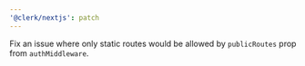 ```yaml
---
'@clerk/nextjs': patch
---
```


Fix an issue where only static routes would be allowed by `publicRoutes` prop from `authMiddleware`.
